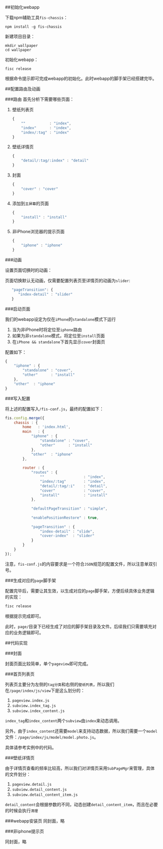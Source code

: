 ##初始化webapp

下载npm辅助工具`fis-chassis`：

```
npm install -g fis-chassis
```

新建项目目录：

```
mkdir wallpaper
cd wallpaper
```

初始化webapp：

```
fisc release
```

根据命令提示即可完成webapp的初始化。此时webapp的脚手架已经搭建完毕。


##配置路由及动画

###路由
首先分析下需要哪些页面：

1. 壁纸列表页

   ```javascript
   {
       ""           : "index",
       "index"      : "index",
       "index/:tag" : "index"
   }
   ```

2. 壁纸详情页

   ```javascript
   {
       "detail/:tag/:index" : "detail"
   }
   ```

3. 封面

   ```javascript
   {
       "cover" : "cover"
   }
   ```

4. 添加到`主屏幕`的页面

   ```javascript
   {
       "install" : "install"
   }
   ```


5. 非iPhone浏览器的提示页面

   ```javascript
   {
       "iphone" : "iphone"
   }
   ```

###动画

设置页面切换时的动画：

页面切换默认无动画，仅需要配置列表页至详情页的动画为`slider`:

```javascript
   "pageTransition": {
      "index-detail" : "slider"
   }
```

###启动页面

我们的webapp设定为仅在`iPhone`的`standalone`模式下运行


1. 当为非iPhone时将定位至`iphone`路由
2. 如果为非`standalone`模式，将定位至`install`页面
3. 在`iPhone && standalone`下首先显示`cover`封面页

配置如下：

```javascript
{
	"iphone" : {
		"standalone" : "cover",
		"other"      : "install"
	},
	"other"  : "iphone"
}
```

###写入配置

将上述的配置写入`/fis-conf.js`，最终的配置如下：

```javascript
fis.config.merge({
    chassis : {
		home   : 'index.html',
		main   : {
			"iphone" : {
				"standalone" : "cover",
				"other"      : "install"
			},
			"other"  : "iphone"
		},
		
		router : {
			"routes" : {
				""                  : "index",
				"index/:tag"        : "index",
				"detail/:tag/:i"    : "detail",
				"cover"             : "cover",
				"install"           : "install"
			},
			
			"defaultPageTransition" : "simple",
			
			"enablePositionRestore" : true,
			
			"pageTransition" : {
				"index-detail" : "slide",
				"cover-index"  : "slider"
			}
		}
	}
});
```

注意，`fis-conf.js`的内容要求是一个符合`JSON`规范的配置文件，所以注意单双引号。


###生成对应的`page`脚手架

配置完毕后，需要让其生效，以生成对应的`page`脚手架，方便后续具体业务逻辑的实现：

```javascript
fisc release
```

根据提示完成即可。

此时，`page/`目录下已经生成了对应的脚手架目录及文件。后续我们只需要填充对应的业务逻辑即可。


##代码实现

###封面

封面页面比较简单，单个`pageview`即可完成。

###首页列表页

列表页主要分为左侧的`tag分类`和右侧的`壁纸列表`，所以我们在`/page/index/js/view`下是这么划分的：

1. `pageview.index.js`
2. `subview.index_tag.js`
3. `subview.index_content.js`


`index_tag`和`index_content`两个`subview`由`index`来动态调用。

另外，由于`index_content`还需要`model`来支持动态数据，所以我们需要一个`model`文件：`/page/index/js/model/model.photo.js`。

具体请参考实例中的代码。

###壁纸详情页

由于详情页查看的频率比较高，所以我们对详情页采用`SubPageMgr`来管理，具体的文件划分：

1. `pageview.detail.js`
2. `subview.detail_content.js`
3. `subview.detail_content_item.js`

`detail_content`会根据参数的不同，动态创建`detail_content_item`，而且在必要的时候会执行`清理`


###webapp安装页
同封面，略

###非iphone提示页

同封面，略




